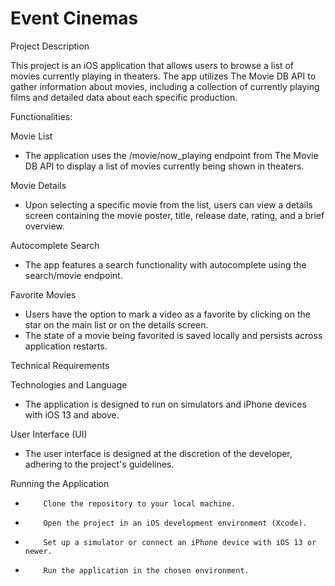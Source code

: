 #  Event Cinemas

Project Description

This project is an iOS application that allows users to browse a list of movies currently playing in theaters. The app utilizes The Movie DB API to gather information about movies, including a collection of currently playing films and detailed data about each specific production.


Functionalities:

Movie List
* The application uses the /movie/now_playing endpoint from The Movie DB API to display a list of movies currently being shown in theaters.

Movie Details
* Upon selecting a specific movie from the list, users can view a details screen containing the movie poster, title, release date, rating, and a brief overview.

Autocomplete Search
* The app features a search functionality with autocomplete using the search/movie endpoint.

Favorite Movies
* Users have the option to mark a video as a favorite by clicking on the star on the main list or on the details screen.
* The state of a movie being favorited is saved locally and persists across application restarts.


Technical Requirements

Technologies and Language
* The application is designed to run on simulators and iPhone devices with iOS 13 and above.

User Interface (UI)
* The user interface is designed at the discretion of the developer, adhering to the project's guidelines.

Running the Application
*         Clone the repository to your local machine.
*         Open the project in an iOS development environment (Xcode).
*         Set up a simulator or connect an iPhone device with iOS 13 or newer.
*         Run the application in the chosen environment.
